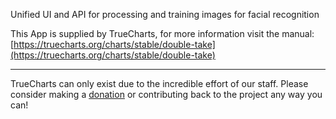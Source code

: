 Unified UI and API for processing and training images for facial recognition

This App is supplied by TrueCharts, for more information visit the manual: [https://truecharts.org/charts/stable/double-take](https://truecharts.org/charts/stable/double-take)

---

TrueCharts can only exist due to the incredible effort of our staff.
Please consider making a [donation](https://truecharts.org/about/sponsor) or contributing back to the project any way you can!
